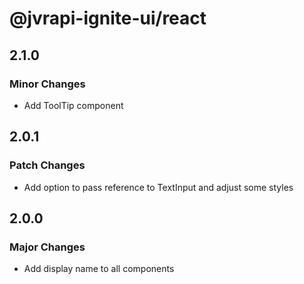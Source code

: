 # @jvrapi-ignite-ui/react

## 2.1.0

### Minor Changes

- Add ToolTip component

## 2.0.1

### Patch Changes

- Add option to pass reference to TextInput and adjust some styles

## 2.0.0

### Major Changes

- Add display name to all components
